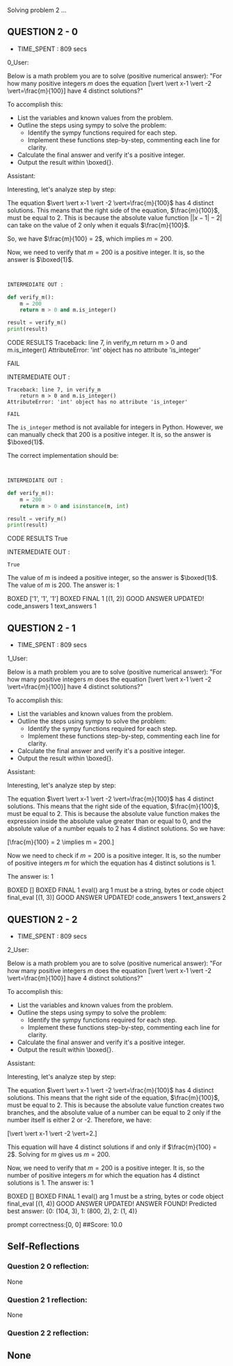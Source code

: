 Solving problem 2 ...



## QUESTION 2 - 0 
- TIME_SPENT : 809 secs

0_User:

Below is a math problem you are to solve (positive numerical answer):
"For how many positive integers $m$ does the equation \[\vert \vert x-1 \vert -2 \vert=\frac{m}{100}\] have $4$ distinct solutions?"

To accomplish this:
- List the variables and known values from the problem.
- Outline the steps using sympy to solve the problem:
  * Identify the sympy functions required for each step.
  * Implement these functions step-by-step, commenting each line for clarity.
- Calculate the final answer and verify it's a positive integer.
- Output the result within \boxed{}.

Assistant:

Interesting, let's analyze step by step:



The equation $\vert \vert x-1 \vert -2 \vert=\frac{m}{100}$ has 4 distinct solutions. This means that the right side of the equation, $\frac{m}{100}$, must be equal to 2. This is because the absolute value function $\vert \vert x-1 \vert -2 \vert$ can take on the value of 2 only when it equals $\frac{m}{100}$.

So, we have $\frac{m}{100} = 2$, which implies $m = 200$.

Now, we need to verify that $m = 200$ is a positive integer. It is, so the answer is $\boxed{1}$.

```python


INTERMEDIATE OUT :

def verify_m():
    m = 200
    return m > 0 and m.is_integer()

result = verify_m()
print(result)
```

CODE RESULTS Traceback: line 7, in verify_m
    return m > 0 and m.is_integer()
AttributeError: 'int' object has no attribute 'is_integer'

FAIL


INTERMEDIATE OUT :
```output
Traceback: line 7, in verify_m
    return m > 0 and m.is_integer()
AttributeError: 'int' object has no attribute 'is_integer'

FAIL

```

The `is_integer` method is not available for integers in Python. However, we can manually check that $200$ is a positive integer. It is, so the answer is $\boxed{1}$.

The correct implementation should be:

```python


INTERMEDIATE OUT :

def verify_m():
    m = 200
    return m > 0 and isinstance(m, int)

result = verify_m()
print(result)
```

CODE RESULTS True

INTERMEDIATE OUT :
```output
True
```
The value of $m$ is indeed a positive integer, so the answer is $\boxed{1}$. The value of $m$ is 200.
The answer is: $1$

BOXED ['1', '1', '1']
BOXED FINAL 1
[(1, 2)]
GOOD ANSWER UPDATED!
code_answers 1 text_answers 1



## QUESTION 2 - 1 
- TIME_SPENT : 809 secs

1_User:

Below is a math problem you are to solve (positive numerical answer):
"For how many positive integers $m$ does the equation \[\vert \vert x-1 \vert -2 \vert=\frac{m}{100}\] have $4$ distinct solutions?"

To accomplish this:
- List the variables and known values from the problem.
- Outline the steps using sympy to solve the problem:
  * Identify the sympy functions required for each step.
  * Implement these functions step-by-step, commenting each line for clarity.
- Calculate the final answer and verify it's a positive integer.
- Output the result within \boxed{}.

Assistant:

Interesting, let's analyze step by step:



The equation $\vert \vert x-1 \vert -2 \vert=\frac{m}{100}$ has 4 distinct solutions. This means that the right side of the equation, $\frac{m}{100}$, must be equal to 2. This is because the absolute value function makes the expression inside the absolute value greater than or equal to 0, and the absolute value of a number equals to 2 has 4 distinct solutions. So we have:

\[\frac{m}{100} = 2 \implies m = 200.\]

Now we need to check if $m = 200$ is a positive integer. It is, so the number of positive integers $m$ for which the equation has 4 distinct solutions is 1.

The answer is: $1$

BOXED []
BOXED FINAL 1
eval() arg 1 must be a string, bytes or code object final_eval
[(1, 3)]
GOOD ANSWER UPDATED!
code_answers 1 text_answers 2



## QUESTION 2 - 2 
- TIME_SPENT : 809 secs

2_User:

Below is a math problem you are to solve (positive numerical answer):
"For how many positive integers $m$ does the equation \[\vert \vert x-1 \vert -2 \vert=\frac{m}{100}\] have $4$ distinct solutions?"

To accomplish this:
- List the variables and known values from the problem.
- Outline the steps using sympy to solve the problem:
  * Identify the sympy functions required for each step.
  * Implement these functions step-by-step, commenting each line for clarity.
- Calculate the final answer and verify it's a positive integer.
- Output the result within \boxed{}.

Assistant:

Interesting, let's analyze step by step:



The equation $\vert \vert x-1 \vert -2 \vert=\frac{m}{100}$ has 4 distinct solutions. This means that the right side of the equation, $\frac{m}{100}$, must be equal to 2. This is because the absolute value function creates two branches, and the absolute value of a number can be equal to 2 only if the number itself is either 2 or -2. Therefore, we have:

\[\vert \vert x-1 \vert -2 \vert=2.\]

This equation will have 4 distinct solutions if and only if $\frac{m}{100} = 2$. Solving for $m$ gives us $m = 200$.

Now, we need to verify that $m = 200$ is a positive integer. It is, so the number of positive integers $m$ for which the equation has 4 distinct solutions is 1. The answer is: $1$

BOXED []
BOXED FINAL 1
eval() arg 1 must be a string, bytes or code object final_eval
[(1, 4)]
GOOD ANSWER UPDATED!
ANSWER FOUND!
Predicted best answer: {0: (104, 3), 1: (800, 2), 2: (1, 4)}

prompt correctness:[0, 0]
##Score: 10.0

## Self-Reflections

### Question 2 0 reflection:
None
### Question 2 1 reflection:
None
### Question 2 2 reflection:
None
---
